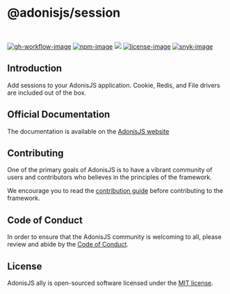 # @adonisjs/session

<br />

[![gh-workflow-image]][gh-workflow-url] [![npm-image]][npm-url] ![][typescript-image] [![license-image]][license-url] [![snyk-image]][snyk-url]

## Introduction
Add sessions to your AdonisJS application. Cookie, Redis, and File drivers are included out of the box.

## Official Documentation
The documentation is available on the [AdonisJS website](https://docs.adonisjs.com/guides/sessions)

## Contributing
One of the primary goals of AdonisJS is to have a vibrant community of users and contributors who believes in the principles of the framework.

We encourage you to read the [contribution guide](https://github.com/adonisjs/.github/blob/main/docs/CONTRIBUTING.md) before contributing to the framework.

## Code of Conduct
In order to ensure that the AdonisJS community is welcoming to all, please review and abide by the [Code of Conduct](https://github.com/adonisjs/.github/blob/main/docs/CODE_OF_CONDUCT.md).

## License
AdonisJS ally is open-sourced software licensed under the [MIT license](LICENSE.md).

[gh-workflow-image]: https://img.shields.io/github/actions/workflow/status/adonisjs/session/test.yml?style=for-the-badge
[gh-workflow-url]: https://github.com/adonisjs/session/actions/workflows/test.yml "Github action"

[npm-image]: https://img.shields.io/npm/v/@adonisjs/session/latest.svg?style=for-the-badge&logo=npm
[npm-url]: https://www.npmjs.com/package/@adonisjs/session/v/latest "npm"

[typescript-image]: https://img.shields.io/badge/Typescript-294E80.svg?style=for-the-badge&logo=typescript

[license-url]: LICENSE.md
[license-image]: https://img.shields.io/github/license/adonisjs/session?style=for-the-badge

[snyk-image]: https://img.shields.io/snyk/vulnerabilities/github/adonisjs/session?label=Snyk%20Vulnerabilities&style=for-the-badge
[snyk-url]: https://snyk.io/test/github/adonisjs/session?targetFile=package.json "snyk"
